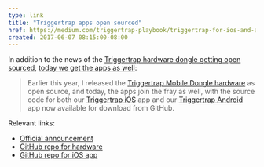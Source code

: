 ```yaml
---
type: link
title: "Triggertrap apps open sourced"
href: https://medium.com/triggertrap-playbook/triggertrap-for-ios-and-android-is-now-open-source-a194350e9cfc
created: 2017-06-07 08:15:00-08:00
---
```

In addition to the news of the [Triggertrap hardware dongle getting open sourced][2], [today we get the apps as well][4]:

> Earlier this year, I released the [Triggertrap Mobile Dongle hardware][1] as open source, and today, the apps join the fray as well, with the source code for both our [Triggertrap iOS][3] app and our [Triggertrap Android][5] app now available for download from GitHub.

Relevant links:
* [Official announcement][4]
* [GitHub repo for hardware][1]
* [GitHub repo for iOS app][4]

[1]: https://github.com/Triggertrap/mobile-dongle
[2]: //oyam.ca/blog/2017/05/triggertap/
[3]: https://github.com/Triggertrap/triggertrap-ios
[4]: https://medium.com/triggertrap-playbook/triggertrap-for-ios-and-android-is-now-open-source-a194350e9cfc
[5]: https://github.com/Triggertrap/triggertrap-android
